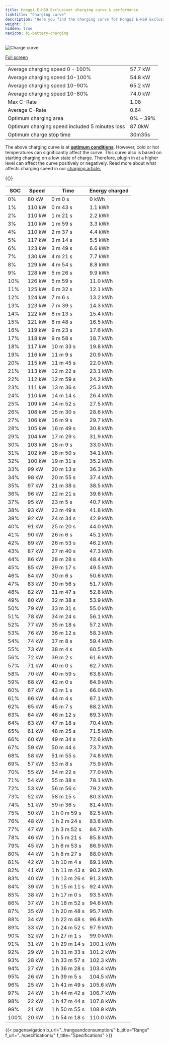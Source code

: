 ```yaml
---
title: Hongqi E-HS9 Exclusive+ charging curve & performance
linktitle: "Charging curve"
description: "Here you find the charging curve for Hongqi E-HS9 Exclusive+."
weight: 3
hidden: true
navicon: bi-battery-charging
---
```

<!-- markdownlint-disable MD033 -->
<img src="/images/models/hongqi/e-hs9/e-hs9_exclusiveplus/chargingcurve.svg" alt="Charge curve" class="img-fluid">

[Full screen](/images/models/hongqi/e-hs9/e-hs9_exclusiveplus/chargingcurve.svg)


<table class="table table-striped border">
<tbody>
<tr>
<td>Average charging speed 0 - 100%</td><td>57.7 kW</td>
</tr>
<tr>
<td>Average charging speed 10-100%</td><td>54.8 kW</td>
</tr>
<tr>
<td>Average charging speed 10-90%</td><td>65.2 kW</td>
</tr>
<tr>
<td>Average charging speed 10-80%</td><td>74.0 kW</td>
</tr>
<tr>
<td>Max C-Rate</td><td>1.08</td>
</tr>
<tr>
<td>Average C-Rate</td><td>0.64</td>
</tr>
<tr>
<td>Optimum charging area</td><td>0% - 39%</td>
</tr>
<tr>
<td>Optimum charging speed included 5 minutes loss</td><td>87.0kW</td>
</tr>
<tr>
<td>Optimum charge stop time</td><td>30m35s</td>
</tr>
</tbody>
</table>


The above charging curve is at **[optimum conditions](../../../../../technology/battery/charging/#temperature)**. However, cold or hot temperatures can significantly affect the curve. This curve also is based on starting charging on a low state of charge. Therefore, plugin in at a higher level can affect the curve positively or negatively. Read more about what affects charging speed in our [charging article.](../../../../../technology/battery/charging/)


{{<evkxdisplayaddarticle />}}
<table class="table table-striped border">
<thead>
<tr><th>SOC</th><th>Speed</th><th>Time</th><th>Energy charged</th></tr>
</thead>
<tbody>
<tr>
<td>0%</td><td>80 kW</td><td> 0 m 0 s </td><td>0 kWh </td>
</tr>
<tr>
<td>1%</td><td>110 kW</td><td> 0 m 43 s </td><td>1.1 kWh </td>
</tr>
<tr>
<td>2%</td><td>110 kW</td><td> 1 m 21 s </td><td>2.2 kWh </td>
</tr>
<tr>
<td>3%</td><td>110 kW</td><td> 1 m 59 s </td><td>3.3 kWh </td>
</tr>
<tr>
<td>4%</td><td>110 kW</td><td> 2 m 37 s </td><td>4.4 kWh </td>
</tr>
<tr>
<td>5%</td><td>117 kW</td><td> 3 m 14 s </td><td>5.5 kWh </td>
</tr>
<tr>
<td>6%</td><td>123 kW</td><td> 3 m 49 s </td><td>6.6 kWh </td>
</tr>
<tr>
<td>7%</td><td>130 kW</td><td> 4 m 21 s </td><td>7.7 kWh </td>
</tr>
<tr>
<td>8%</td><td>129 kW</td><td> 4 m 54 s </td><td>8.8 kWh </td>
</tr>
<tr>
<td>9%</td><td>128 kW</td><td> 5 m 26 s </td><td>9.9 kWh </td>
</tr>
<tr>
<td>10%</td><td>126 kW</td><td> 5 m 59 s </td><td>11.0 kWh </td>
</tr>
<tr>
<td>11%</td><td>125 kW</td><td> 6 m 32 s </td><td>12.1 kWh </td>
</tr>
<tr>
<td>12%</td><td>124 kW</td><td> 7 m 6 s </td><td>13.2 kWh </td>
</tr>
<tr>
<td>13%</td><td>123 kW</td><td> 7 m 39 s </td><td>14.3 kWh </td>
</tr>
<tr>
<td>14%</td><td>122 kW</td><td> 8 m 13 s </td><td>15.4 kWh </td>
</tr>
<tr>
<td>15%</td><td>121 kW</td><td> 8 m 48 s </td><td>16.5 kWh </td>
</tr>
<tr>
<td>16%</td><td>119 kW</td><td> 9 m 23 s </td><td>17.6 kWh </td>
</tr>
<tr>
<td>17%</td><td>118 kW</td><td> 9 m 58 s </td><td>18.7 kWh </td>
</tr>
<tr>
<td>18%</td><td>117 kW</td><td> 10 m 33 s </td><td>19.8 kWh </td>
</tr>
<tr>
<td>19%</td><td>116 kW</td><td> 11 m 9 s </td><td>20.9 kWh </td>
</tr>
<tr>
<td>20%</td><td>115 kW</td><td> 11 m 45 s </td><td>22.0 kWh </td>
</tr>
<tr>
<td>21%</td><td>113 kW</td><td> 12 m 22 s </td><td>23.1 kWh </td>
</tr>
<tr>
<td>22%</td><td>112 kW</td><td> 12 m 59 s </td><td>24.2 kWh </td>
</tr>
<tr>
<td>23%</td><td>111 kW</td><td> 13 m 36 s </td><td>25.3 kWh </td>
</tr>
<tr>
<td>24%</td><td>110 kW</td><td> 14 m 14 s </td><td>26.4 kWh </td>
</tr>
<tr>
<td>25%</td><td>109 kW</td><td> 14 m 52 s </td><td>27.5 kWh </td>
</tr>
<tr>
<td>26%</td><td>108 kW</td><td> 15 m 30 s </td><td>28.6 kWh </td>
</tr>
<tr>
<td>27%</td><td>106 kW</td><td> 16 m 9 s </td><td>29.7 kWh </td>
</tr>
<tr>
<td>28%</td><td>105 kW</td><td> 16 m 49 s </td><td>30.8 kWh </td>
</tr>
<tr>
<td>29%</td><td>104 kW</td><td> 17 m 29 s </td><td>31.9 kWh </td>
</tr>
<tr>
<td>30%</td><td>103 kW</td><td> 18 m 9 s </td><td>33.0 kWh </td>
</tr>
<tr>
<td>31%</td><td>102 kW</td><td> 18 m 50 s </td><td>34.1 kWh </td>
</tr>
<tr>
<td>32%</td><td>100 kW</td><td> 19 m 31 s </td><td>35.2 kWh </td>
</tr>
<tr>
<td>33%</td><td>99 kW</td><td> 20 m 13 s </td><td>36.3 kWh </td>
</tr>
<tr>
<td>34%</td><td>98 kW</td><td> 20 m 55 s </td><td>37.4 kWh </td>
</tr>
<tr>
<td>35%</td><td>97 kW</td><td> 21 m 38 s </td><td>38.5 kWh </td>
</tr>
<tr>
<td>36%</td><td>96 kW</td><td> 22 m 21 s </td><td>39.6 kWh </td>
</tr>
<tr>
<td>37%</td><td>95 kW</td><td> 23 m 5 s </td><td>40.7 kWh </td>
</tr>
<tr>
<td>38%</td><td>93 kW</td><td> 23 m 49 s </td><td>41.8 kWh </td>
</tr>
<tr>
<td>39%</td><td>92 kW</td><td> 24 m 34 s </td><td>42.9 kWh </td>
</tr>
<tr>
<td>40%</td><td>91 kW</td><td> 25 m 20 s </td><td>44.0 kWh </td>
</tr>
<tr>
<td>41%</td><td>90 kW</td><td> 26 m 6 s </td><td>45.1 kWh </td>
</tr>
<tr>
<td>42%</td><td>89 kW</td><td> 26 m 53 s </td><td>46.2 kWh </td>
</tr>
<tr>
<td>43%</td><td>87 kW</td><td> 27 m 40 s </td><td>47.3 kWh </td>
</tr>
<tr>
<td>44%</td><td>86 kW</td><td> 28 m 28 s </td><td>48.4 kWh </td>
</tr>
<tr>
<td>45%</td><td>85 kW</td><td> 29 m 17 s </td><td>49.5 kWh </td>
</tr>
<tr>
<td>46%</td><td>84 kW</td><td> 30 m 6 s </td><td>50.6 kWh </td>
</tr>
<tr>
<td>47%</td><td>83 kW</td><td> 30 m 56 s </td><td>51.7 kWh </td>
</tr>
<tr>
<td>48%</td><td>82 kW</td><td> 31 m 47 s </td><td>52.8 kWh </td>
</tr>
<tr>
<td>49%</td><td>80 kW</td><td> 32 m 38 s </td><td>53.9 kWh </td>
</tr>
<tr>
<td>50%</td><td>79 kW</td><td> 33 m 31 s </td><td>55.0 kWh </td>
</tr>
<tr>
<td>51%</td><td>78 kW</td><td> 34 m 24 s </td><td>56.1 kWh </td>
</tr>
<tr>
<td>52%</td><td>77 kW</td><td> 35 m 18 s </td><td>57.2 kWh </td>
</tr>
<tr>
<td>53%</td><td>76 kW</td><td> 36 m 12 s </td><td>58.3 kWh </td>
</tr>
<tr>
<td>54%</td><td>74 kW</td><td> 37 m 8 s </td><td>59.4 kWh </td>
</tr>
<tr>
<td>55%</td><td>73 kW</td><td> 38 m 4 s </td><td>60.5 kWh </td>
</tr>
<tr>
<td>56%</td><td>72 kW</td><td> 39 m 2 s </td><td>61.6 kWh </td>
</tr>
<tr>
<td>57%</td><td>71 kW</td><td> 40 m 0 s </td><td>62.7 kWh </td>
</tr>
<tr>
<td>58%</td><td>70 kW</td><td> 40 m 59 s </td><td>63.8 kWh </td>
</tr>
<tr>
<td>59%</td><td>68 kW</td><td> 42 m 0 s </td><td>64.9 kWh </td>
</tr>
<tr>
<td>60%</td><td>67 kW</td><td> 43 m 1 s </td><td>66.0 kWh </td>
</tr>
<tr>
<td>61%</td><td>66 kW</td><td> 44 m 4 s </td><td>67.1 kWh </td>
</tr>
<tr>
<td>62%</td><td>65 kW</td><td> 45 m 7 s </td><td>68.2 kWh </td>
</tr>
<tr>
<td>63%</td><td>64 kW</td><td> 46 m 12 s </td><td>69.3 kWh </td>
</tr>
<tr>
<td>64%</td><td>63 kW</td><td> 47 m 18 s </td><td>70.4 kWh </td>
</tr>
<tr>
<td>65%</td><td>61 kW</td><td> 48 m 25 s </td><td>71.5 kWh </td>
</tr>
<tr>
<td>66%</td><td>60 kW</td><td> 49 m 34 s </td><td>72.6 kWh </td>
</tr>
<tr>
<td>67%</td><td>59 kW</td><td> 50 m 44 s </td><td>73.7 kWh </td>
</tr>
<tr>
<td>68%</td><td>58 kW</td><td> 51 m 55 s </td><td>74.8 kWh </td>
</tr>
<tr>
<td>69%</td><td>57 kW</td><td> 53 m 8 s </td><td>75.9 kWh </td>
</tr>
<tr>
<td>70%</td><td>55 kW</td><td> 54 m 22 s </td><td>77.0 kWh </td>
</tr>
<tr>
<td>71%</td><td>54 kW</td><td> 55 m 38 s </td><td>78.1 kWh </td>
</tr>
<tr>
<td>72%</td><td>53 kW</td><td> 56 m 56 s </td><td>79.2 kWh </td>
</tr>
<tr>
<td>73%</td><td>52 kW</td><td> 58 m 15 s </td><td>80.3 kWh </td>
</tr>
<tr>
<td>74%</td><td>51 kW</td><td> 59 m 36 s </td><td>81.4 kWh </td>
</tr>
<tr>
<td>75%</td><td>50 kW</td><td>1 h 0 m 59 s </td><td>82.5 kWh </td>
</tr>
<tr>
<td>76%</td><td>48 kW</td><td>1 h 2 m 24 s </td><td>83.6 kWh </td>
</tr>
<tr>
<td>77%</td><td>47 kW</td><td>1 h 3 m 52 s </td><td>84.7 kWh </td>
</tr>
<tr>
<td>78%</td><td>46 kW</td><td>1 h 5 m 21 s </td><td>85.8 kWh </td>
</tr>
<tr>
<td>79%</td><td>45 kW</td><td>1 h 6 m 53 s </td><td>86.9 kWh </td>
</tr>
<tr>
<td>80%</td><td>44 kW</td><td>1 h 8 m 27 s </td><td>88.0 kWh </td>
</tr>
<tr>
<td>81%</td><td>42 kW</td><td>1 h 10 m 4 s </td><td>89.1 kWh </td>
</tr>
<tr>
<td>82%</td><td>41 kW</td><td>1 h 11 m 43 s </td><td>90.2 kWh </td>
</tr>
<tr>
<td>83%</td><td>40 kW</td><td>1 h 13 m 26 s </td><td>91.3 kWh </td>
</tr>
<tr>
<td>84%</td><td>39 kW</td><td>1 h 15 m 11 s </td><td>92.4 kWh </td>
</tr>
<tr>
<td>85%</td><td>38 kW</td><td>1 h 17 m 0 s </td><td>93.5 kWh </td>
</tr>
<tr>
<td>86%</td><td>37 kW</td><td>1 h 18 m 52 s </td><td>94.6 kWh </td>
</tr>
<tr>
<td>87%</td><td>35 kW</td><td>1 h 20 m 48 s </td><td>95.7 kWh </td>
</tr>
<tr>
<td>88%</td><td>34 kW</td><td>1 h 22 m 48 s </td><td>96.8 kWh </td>
</tr>
<tr>
<td>89%</td><td>33 kW</td><td>1 h 24 m 52 s </td><td>97.9 kWh </td>
</tr>
<tr>
<td>90%</td><td>32 kW</td><td>1 h 27 m 1 s </td><td>99.0 kWh </td>
</tr>
<tr>
<td>91%</td><td>31 kW</td><td>1 h 29 m 14 s </td><td>100.1 kWh </td>
</tr>
<tr>
<td>92%</td><td>29 kW</td><td>1 h 31 m 33 s </td><td>101.2 kWh </td>
</tr>
<tr>
<td>93%</td><td>28 kW</td><td>1 h 33 m 57 s </td><td>102.3 kWh </td>
</tr>
<tr>
<td>94%</td><td>27 kW</td><td>1 h 36 m 28 s </td><td>103.4 kWh </td>
</tr>
<tr>
<td>95%</td><td>26 kW</td><td>1 h 39 m 5 s </td><td>104.5 kWh </td>
</tr>
<tr>
<td>96%</td><td>25 kW</td><td>1 h 41 m 49 s </td><td>105.6 kWh </td>
</tr>
<tr>
<td>97%</td><td>24 kW</td><td>1 h 44 m 42 s </td><td>106.7 kWh </td>
</tr>
<tr>
<td>98%</td><td>22 kW</td><td>1 h 47 m 44 s </td><td>107.8 kWh </td>
</tr>
<tr>
<td>99%</td><td>21 kW</td><td>1 h 50 m 55 s </td><td>108.9 kWh </td>
</tr>
<tr>
<td>100%</td><td>20 kW</td><td>1 h 54 m 18 s </td><td>110.0 kWh </td>
</tr>
</tbody>
</table>


{{< pagenavigation b_url="../rangeandconsumption/" b_title="Range" f_url="../specifications/" f_title="Specifications" >}}
